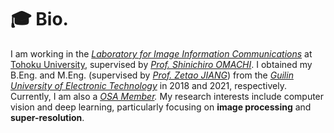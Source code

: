 # 🎓 Bio.
I am working in the [*Laboratory for Image Information Communications*](http://www.iic.ecei.tohoku.ac.jp/index.html) at [Tohoku University](https://www.tohoku.ac.jp/en/), supervised by [*Prof. Shinichiro OMACHI*](https://scholar.google.com/citations?user=_tM6ZlwAAAAJ&hl=en&oi=ao). I obtained my B.Eng. and M.Eng. (supervised by [*Prof. Zetao JIANG*](https://www.guet.edu.cn/people2/1130186.html)) from the *[Guilin University of Electronic Technology](https://www.guet.edu.cn/)* in 2018 and 2021, respectively. Currently, I am also a *[OSA Member](https://www.optica.org/en-us/home/).* My research interests include computer vision and deep learning, particularly focusing on **image processing** and **super-resolution**.
